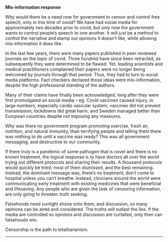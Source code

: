 **Mis-information response**

Why would there be a need now for government to censor and control free speech, only in this time
of covid? We have had social media for approximately two decades prior to covid, but only now the
government wants to control people’s speech to one another. It will just be a method to control the
narrative and stamp out opinions it doesn’t like, while allowing mis-information it does like.

In the last few years, there were many papers published in peer reviewed journals on the topic of
covid. Three hundred have since been retracted, as subsequently they were determined to be
flawed. Yet, leading scientists and medical practitioners complained their papers were no longer
being welcomed by journals through that period. Thus, they had to turn to social media platforms.
Fact checkers declared those ideas were mis-information, despite the high professional standing of
the authors.

Many of their claims have finally been acknowledged, long after they were first promulgated on
social media – eg. Covid vaccines caused injury, in large numbers, especially cardio vascular system;
vaccines did not prevent transmission; lockdowns did great harm, and Sweden managed better than
European countries despite not imposing any measures.

Why was there no government program promoting exercise, fresh air, nutrition, and natural
immunity, than terrifying people and telling them there was nothing to do until a vaccine was ready?
This was all government messaging, and destructive to our community.

If there truly is a pandemic of some pathogen that is novel and there is no known treatment, the
logical response is to have doctors all over the world trying out different protocols and sharing their
results. A thousand protocols would quickly be tried, most of them dismissed, and the best
remaining. Instead, the dominant message was, there’s no treatment, don’t come to hospital unless
you can’t breathe. Instead, clinicians around the world were communicating early treatment with
existing medicines that were beneficial and lifesaving. Any people who are given the task of
censoring information, are only going to threaten truth seeking.

Falsehoods need sunlight shone onto them, and discussion, so many opinions can be aired and
considered. The truths will outlast the lies. If the media are controlled so opinions and discussion
are curtailed, only then can falsehoods win.

Censorship is the path to totalitarianism.


-----

